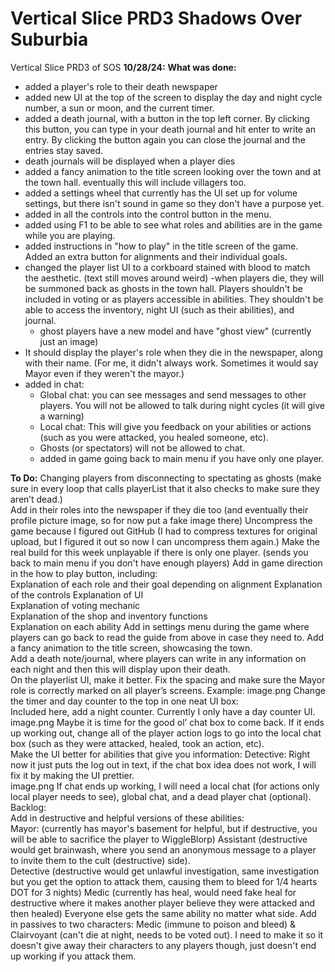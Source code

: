 # Vertical Slice PRD3 Shadows Over Suburbia
 Vertical Slice PRD3 of SOS 
 **10/28/24:**
 **What was done:**
- added a player's role to their death newspaper 
- added new UI at the top of the screen to display the day and night cycle number, a sun or moon, and the current timer.
- added a death journal, with a button in the top left corner. By clicking this button, you can type in your death journal and hit enter to write an entry. By clicking the button again you can close the journal and the entries stay saved.
- death journals will be displayed when a player dies
- added a fancy animation to the title screen looking over the town and at the town hall. eventually this will include villagers too.
- added a settings wheel that currently has the UI set up for volume settings, but there isn't sound in game so they don't have a purpose yet.
- added in all the controls into the control button in the menu.
- added using F1 to be able to see what roles and abilities are in the game while you are playing.
- added instructions in "how to play" in the title screen of the game. Added an extra button for alignments and their individual goals.
- changed the player list UI to a corkboard stained with blood to match the aesthetic. (text still moves around weird)
-when players die, they will be summoned back as ghosts in the town hall. Players shouldn't be included in voting or as players accessible in abilities. They shouldn't be able to access the inventory, night UI (such as their abilities), and journal.
    -   ghost players have a new model and have "ghost view" (currently just an image)
- It should display the player's role when they die in the newspaper, along with their name. (For me, it didn't always work. Sometimes it would say Mayor even if they weren't the mayor.)
- added in chat:
  - Global chat: you can see messages and send messages to other players. You will not be allowed to talk during night cycles (it will give a warning)
  - Local chat: This will give you feedback on your abilities or actions (such as you were attacked, you healed someone, etc).
  - Ghosts (or spectators) will not be allowed to chat.
  - added in game going back to main menu if you have only one player. 

 **To Do:**
 Changing players from disconnecting to spectating as ghosts (make sure in every loop that calls playerList that it also checks to make sure they aren’t dead.)  
Add in their roles into the newspaper if they die too (and eventually their profile picture image, so for now put a fake image there) 
Uncompress the game because I figured out GitHub (I had to compress textures for original upload, but I figured it out so now I can uncompress them again.) 
Make the real build for this week unplayable if there is only one player. (sends you back to main menu if you don't have enough players) 
Add in game direction in the how to play button, including:  
Explanation of each role and their goal depending on alignment 
Explanation of the controls 
Explanation of UI  
Explanation of voting mechanic  
Explanation of the shop and inventory functions  
Explanation on each ability 
Add in settings menu during the game where players can go back to read the guide from above in case they need to. 
Add a fancy animation to the title screen, showcasing the town.  
Add a death note/journal, where players can write in any information on each night and then this will display upon their death.  
On the playerlist UI, make it better. Fix the spacing and make sure the Mayor role is correctly marked on all player’s screens. Example: 
 image.png
Change the timer and day counter to the top in one neat UI box:  
Included here, add a night counter. Currently I only have a day counter UI.
 image.png
Maybe it is time for the good ol’ chat box to come back. If it ends up working out, change all of the player action logs to go into the local chat box (such as they were attacked, healed, took an action, etc).  
Make the UI better for abilities that give you information: 
Detective: Right now it just puts the log out in text, if the chat box idea does not work, I will fix it by making the UI prettier.  
 image.png
If chat ends up working, I will need a local chat (for actions only local player needs to see), global chat, and a dead player chat (optional).  
Backlog:   
Add in destructive and helpful versions of these abilities:   
Mayor: (currently has mayor's basement for helpful, but if destructive, you will be able to sacrifice the player to WiggleBlorp) 
Assistant (destructive would get brainwash, where you send an anonymous message to a player to invite them to the cult (destructive) side).  
Detective (destructive would get unlawful investigation, same investigation but you get the option to attack them, causing them to bleed for 1/4 hearts DOT for 3 nights) 
Medic (currently has heal, would need fake heal for destructive where it makes another player believe they were attacked and then healed) 
Everyone else gets the same ability no matter what side. 
Add in passives to two characters: Medic (immune to poison and bleed) & Clairvoyant (can't die at night, needs to be voted out). I need to make it so it doesn't give away their characters to any players though, just doesn't end up working if you attack them. 
